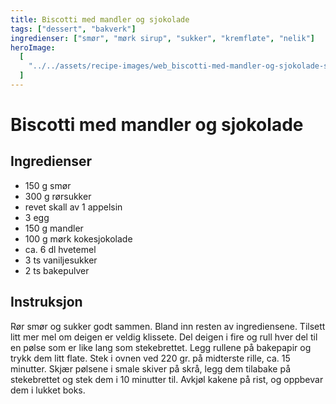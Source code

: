 ```yaml
---
title: Biscotti med mandler og sjokolade
tags: ["dessert", "bakverk"]
ingredienser: ["smør", "mørk sirup", "sukker", "kremfløte", "nelik"]
heroImage:
  [
    "../../assets/recipe-images/web_biscotti-med-mandler-og-sjokolade-sjokoladekjeks-med-mørk-og-hvit-sjokolade.jpg",
  ]
---
```


# Biscotti med mandler og sjokolade

## Ingredienser

- 150 g smør
- 300 g rørsukker
- revet skall av 1 appelsin
- 3 egg
- 150 g mandler
- 100 g mørk kokesjokolade
- ca. 6 dl hvetemel
- 3 ts vaniljesukker
- 2 ts bakepulver

## Instruksjon

Rør smør og sukker godt sammen. Bland inn resten av ingrediensene. Tilsett litt mer mel om deigen er veldig klissete. Del deigen i fire og rull hver del til en pølse som er like lang som stekebrettet. Legg rullene på bakepapir og trykk dem litt flate. Stek i ovnen ved 220 gr. på midterste rille, ca. 15 minutter. Skjær pølsene i smale skiver på skrå, legg dem tilabake på stekebrettet og stek dem i 10 minutter til. Avkjøl kakene på rist, og oppbevar dem i lukket boks.
